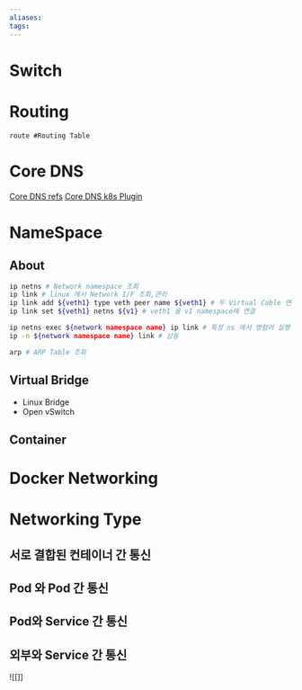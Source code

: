 ```yaml
---
aliases: 
tags:
---
```

#  Switch
##

# Routing

`route #Routing Table`


# Core DNS
[Core DNS refs](https://github.com/kubernetes/dns/blob/master/docs/specification.md)
[Core DNS k8s Plugin](https://coredns.io/plugins/kubernetes/)

# NameSpace
## About

``` bash 
ip netns # Network namespace 조회
ip link # linux 에서 Network I/F 조회,관리
ip link add ${veth1} type veth peer name ${veth1} # 두 Virtual Cable 연결
ip link set ${veth1} netns ${v1} # veth1 을 v1 namespace에 연결

ip netns exec ${network namespace name} ip link # 특정 ns 에서 명령어 실행
ip -n ${network namespace name} link # 상동

arp # ARP Table 조회

```

## Virtual Bridge

- Linux Bridge
- Open vSwitch


## Container 


# Docker Networking



# Networking Type

## 서로 결합된 컨테이너 간 통신


## Pod 와 Pod 간 통신


## Pod와 Service 간 통신


## 외부와 Service 간 통신 




![[]]

